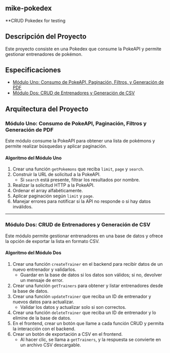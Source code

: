 ## mike-pokedex
**CRUD Pokedex for testing

## Descripción del Proyecto
Este proyecto consiste en una Pokedex que consume la PokeAPI y permite gestionar entrenadores de pokémon.

## Especificaciones
- [Módulo Uno: Consumo de PokeAPI, Paginación, Filtros, y Generación de PDF](#módulo-uno-consumo-de-pokeapi-paginación-filtros-y-generación-de-pdf)
- [Módulo Dos: CRUD de Entrenadores y Generación de CSV](#módulo-dos-crud-de-entrenadores-y-generación-de-csv)


## Arquitectura del Proyecto

### Módulo Uno: Consumo de PokeAPI, Paginación, Filtros y Generación de PDF

Este módulo consume la PokeAPI para obtener una lista de pokémons y permite realizar búsquedas y aplicar paginación.

#### Algoritmo del Módulo Uno

1. Crear una función `getPokemons` que reciba `limit`, `page` y `search`.
2. Construir la URL de solicitud a la PokeAPI.
   - Si `search` está presente, filtrar los resultados por nombre.
3. Realizar la solicitud HTTP a la PokeAPI.
4. Ordenar el array alfabéticamente.
5. Aplicar paginación según `limit` y `page`.
6. Manejar errores para notificar si la API no responde o si hay datos inválidos.

---

### Módulo Dos: CRUD de Entrenadores y Generación de CSV

Este módulo permite gestionar entrenadores en una base de datos y ofrece la opción de exportar la lista en formato CSV.

#### Algoritmo del Módulo Dos

1. Crear una función `createTrainer` en el backend para recibir datos de un nuevo entrenador y validarlos.
   - Guardar en la base de datos si los datos son válidos; si no, devolver un mensaje de error.
2. Crear una función `getTrainers` para obtener y listar entrenadores desde la base de datos.
3. Crear una función `updateTrainer` que reciba un ID de entrenador y nuevos datos para actualizar.
   - Validar los datos y actualizar solo si son correctos.
4. Crear una función `deleteTrainer` que reciba un ID de entrenador y lo elimine de la base de datos.
5. En el frontend, crear un botón que llame a cada función CRUD y permita la interacción con el backend.
6. Crear un botón de exportación a CSV en el frontend.
   - Al hacer clic, se llama a `getTrainers`, y la respuesta se convierte en un archivo CSV descargable.
